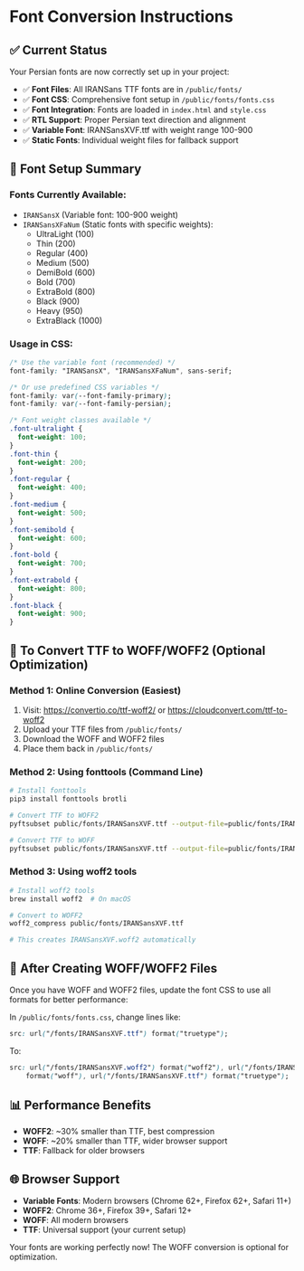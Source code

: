 # Font Conversion Instructions

## ✅ Current Status

Your Persian fonts are now correctly set up in your project:

- ✅ **Font Files**: All IRANSans TTF fonts are in `/public/fonts/`
- ✅ **Font CSS**: Comprehensive font setup in `/public/fonts/fonts.css`
- ✅ **Font Integration**: Fonts are loaded in `index.html` and `style.css`
- ✅ **RTL Support**: Proper Persian text direction and alignment
- ✅ **Variable Font**: IRANSansXVF.ttf with weight range 100-900
- ✅ **Static Fonts**: Individual weight files for fallback support

## 📝 Font Setup Summary

### Fonts Currently Available:

- `IRANSansX` (Variable font: 100-900 weight)
- `IRANSansXFaNum` (Static fonts with specific weights):
  - UltraLight (100)
  - Thin (200)
  - Regular (400)
  - Medium (500)
  - DemiBold (600)
  - Bold (700)
  - ExtraBold (800)
  - Black (900)
  - Heavy (950)
  - ExtraBlack (1000)

### Usage in CSS:

```css
/* Use the variable font (recommended) */
font-family: "IRANSansX", "IRANSansXFaNum", sans-serif;

/* Or use predefined CSS variables */
font-family: var(--font-family-primary);
font-family: var(--font-family-persian);

/* Font weight classes available */
.font-ultralight {
  font-weight: 100;
}
.font-thin {
  font-weight: 200;
}
.font-regular {
  font-weight: 400;
}
.font-medium {
  font-weight: 500;
}
.font-semibold {
  font-weight: 600;
}
.font-bold {
  font-weight: 700;
}
.font-extrabold {
  font-weight: 800;
}
.font-black {
  font-weight: 900;
}
```

## 🚀 To Convert TTF to WOFF/WOFF2 (Optional Optimization)

### Method 1: Online Conversion (Easiest)

1. Visit: https://convertio.co/ttf-woff2/ or https://cloudconvert.com/ttf-to-woff2
2. Upload your TTF files from `/public/fonts/`
3. Download the WOFF and WOFF2 files
4. Place them back in `/public/fonts/`

### Method 2: Using fonttools (Command Line)

```bash
# Install fonttools
pip3 install fonttools brotli

# Convert TTF to WOFF2
pyftsubset public/fonts/IRANSansXVF.ttf --output-file=public/fonts/IRANSansXVF.woff2 --flavor=woff2

# Convert TTF to WOFF
pyftsubset public/fonts/IRANSansXVF.ttf --output-file=public/fonts/IRANSansXVF.woff --flavor=woff
```

### Method 3: Using woff2 tools

```bash
# Install woff2 tools
brew install woff2  # On macOS

# Convert to WOFF2
woff2_compress public/fonts/IRANSansXVF.ttf

# This creates IRANSansXVF.woff2 automatically
```

## 🔄 After Creating WOFF/WOFF2 Files

Once you have WOFF and WOFF2 files, update the font CSS to use all formats for better performance:

In `/public/fonts/fonts.css`, change lines like:

```css
src: url("/fonts/IRANSansXVF.ttf") format("truetype");
```

To:

```css
src: url("/fonts/IRANSansXVF.woff2") format("woff2"), url("/fonts/IRANSansXVF.woff")
    format("woff"), url("/fonts/IRANSansXVF.ttf") format("truetype");
```

## 📊 Performance Benefits

- **WOFF2**: ~30% smaller than TTF, best compression
- **WOFF**: ~20% smaller than TTF, wider browser support
- **TTF**: Fallback for older browsers

## 🌐 Browser Support

- **Variable Fonts**: Modern browsers (Chrome 62+, Firefox 62+, Safari 11+)
- **WOFF2**: Chrome 36+, Firefox 39+, Safari 12+
- **WOFF**: All modern browsers
- **TTF**: Universal support (your current setup)

Your fonts are working perfectly now! The WOFF conversion is optional for optimization.
